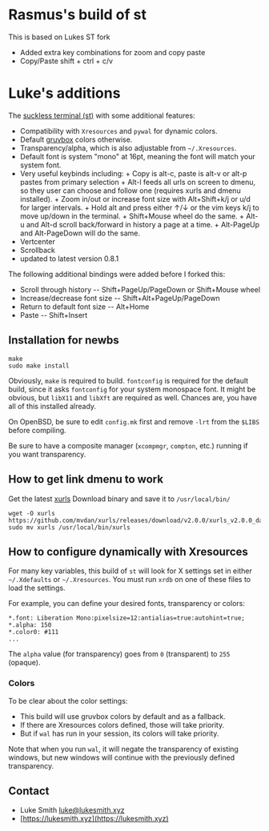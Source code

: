 # Rasmus's build of st

This is based on Lukes ST fork

- Added extra key combinations for zoom and copy paste
- Copy/Paste shift + ctrl + c/v

# Luke's additions

The [suckless terminal (st)](https://st.suckless.org/) with some additional features:

- Compatibility with `Xresources` and `pywal` for dynamic colors.
- Default [gruvbox](https://github.com/morhetz/gruvbox) colors otherwise.
- Transparency/alpha, which is also adjustable from `~/.Xresources`.
- Default font is system "mono" at 16pt, meaning the font will match your system font.
- Very useful keybinds including: + Copy is alt-c, paste is alt-v or alt-p pastes from primary selection + Alt-l feeds all urls on screen to dmenu, so they user can choose and
  follow one (requires xurls and dmenu installed). + Zoom in/out or increase font size with Alt+Shift+k/j or u/d for larger intervals. + Hold alt and press either ↑/↓ or the vim keys k/j to move up/down in the terminal. + Shift+Mouse wheel do the same. + Alt-u and Alt-d scroll back/forward in history a page at a time. + Alt-PageUp and Alt-PageDown will do the same.
- Vertcenter
- Scrollback
- updated to latest version 0.8.1

The following additional bindings were added before I forked this:

- Scroll through history -- Shift+PageUp/PageDown or Shift+Mouse wheel
- Increase/decrease font size -- Shift+Alt+PageUp/PageDown
- Return to default font size -- Alt+Home
- Paste -- Shift+Insert

## Installation for newbs

```
make
sudo make install
```

Obviously, `make` is required to build. `fontconfig` is required for the default build, since it asks `fontconfig` for your system monospace font. It might be obvious, but `libX11` and `libXft` are required as well. Chances are, you have all of this installed already.

On OpenBSD, be sure to edit `config.mk` first and remove `-lrt` from the `$LIBS` before compiling.

Be sure to have a composite manager (`xcompmgr`, `compton`, etc.) running if you want transparency.

## How to get link dmenu to work

Get the latest [xurls](https://github.com/mvdan/xurls/releases/latest)
Download binary and save it to `/usr/local/bin/`

```
wget -O xurls https://github.com/mvdan/xurls/releases/download/v2.0.0/xurls_v2.0.0_darwin_amd64
sudo mv xurls /usr/local/bin/xurls
```

## How to configure dynamically with Xresources

For many key variables, this build of `st` will look for X settings set in either `~/.Xdefaults` or `~/.Xresources`. You must run `xrdb` on one of these files to load the settings.

For example, you can define your desired fonts, transparency or colors:

```
*.font:	Liberation Mono:pixelsize=12:antialias=true:autohint=true;
*.alpha: 150
*.color0: #111
...
```

The `alpha` value (for transparency) goes from `0` (transparent) to `255`
(opaque).

### Colors

To be clear about the color settings:

- This build will use gruvbox colors by default and as a fallback.
- If there are Xresources colors defined, those will take priority.
- But if `wal` has run in your session, its colors will take priority.

Note that when you run `wal`, it will negate the transparency of existing windows, but new windows will continue with the previously defined transparency.

## Contact

- Luke Smith <luke@lukesmith.xyz>
- [https://lukesmith.xyz](https://lukesmith.xyz)
